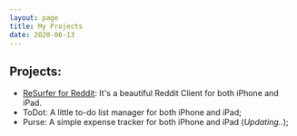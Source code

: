 ```yaml
---
layout: page
title: My Projects
date: 2020-06-13
---
```



## Projects:

- [ReSurfer for Reddit](/resurfer): It's a beautiful Reddit Client for both iPhone and iPad.
- ToDot: A little to-do list manager for both iPhone and iPad;
- Purse: A simple expense tracker for both iPhone and iPad (*Updating..*);
